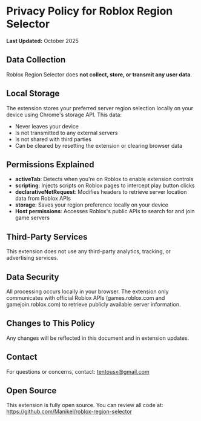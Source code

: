 # Privacy Policy for Roblox Region Selector

**Last Updated:** October 2025

## Data Collection
Roblox Region Selector does **not collect, store, or transmit any user data**.

## Local Storage
The extension stores your preferred server region selection locally on your device using Chrome's storage API. This data:
- Never leaves your device
- Is not transmitted to any external servers
- Is not shared with third parties
- Can be cleared by resetting the extension or clearing browser data

## Permissions Explained
- **activeTab**: Detects when you're on Roblox to enable extension controls
- **scripting**: Injects scripts on Roblox pages to intercept play button clicks
- **declarativeNetRequest**: Modifies headers to retrieve server location data from Roblox APIs
- **storage**: Saves your region preference locally on your device
- **Host permissions**: Accesses Roblox's public APIs to search for and join game servers

## Third-Party Services
This extension does not use any third-party analytics, tracking, or advertising services.

## Data Security
All processing occurs locally in your browser. The extension only communicates with official Roblox APIs (games.roblox.com and gamejoin.roblox.com) to retrieve publicly available server information.

## Changes to This Policy
Any changes will be reflected in this document and in extension updates.

## Contact
For questions or concerns, contact: tentousx@gmail.com

## Open Source
This extension is fully open source. You can review all code at: https://github.com/Manikel/roblox-region-selector
